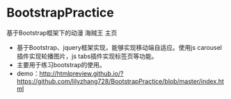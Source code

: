 # BootstrapPractice
基于Bootstrap框架下的动漫 海贼王 主页

* 基于Bootstrap、jquery框架实现，能够实现移动端自适应。使用js carousel插件实现轮播图片，js tabs插件实现标签页等功能。
* 主要用于练习bootstrap的使用。
* demo：http://htmlpreview.github.io/?https://github.com/lilyzhang728/BootstrapPractice/blob/master/index.html

